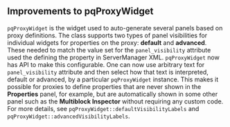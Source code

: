 ## Improvements to pqProxyWidget

`pqProxyWidget` is the widget used to auto-generate several panels based on
proxy definitions. The class supports two types of panel visibilities for
individual widgets for properties on the proxy: **default** and **advanced**.
These needed to match the value set for the `panel_visibility` attribute used
the defining the property in ServerManager XML. `pqProxyWidget` now has API to
make this configurable. One can now use arbitrary text for `panel_visibility`
attribute and then select how that text is interpreted, default or advanced, by
a particular `pqProxyWidget` instance. This makes it possible for proxies to
define properties that are never shown in the **Properties** panel, for example,
but are automatically shown in some other panel such as the **Multiblock
Inspector** without requiring any custom code. For more details, see
`pqProxyWidget::defaultVisibilityLabels` and
`pqProxyWidget::advancedVisibilityLabels`.
